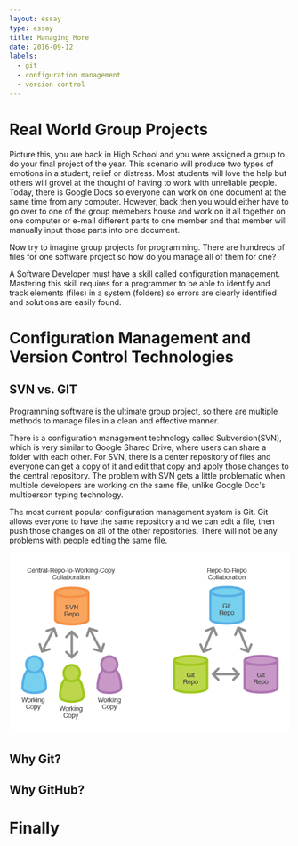```yaml
---
layout: essay
type: essay
title: Managing More
date: 2016-09-12
labels:
  - git
  - configuration management
  - version control
---
```



# Real World Group Projects

Picture this, you are back in High School and you were assigned a group to do your final project of the year. This scenario will produce two types of emotions in a student; relief or distress. Most students will love the help but others will grovel at the thought of having to work with unreliable people. Today, there is Google Docs so everyone can work on one document at the same time from any computer. However, back then you would either have to go over to one of the group memebers house and work on it all together on one computer or e-mail different parts to one member and that member will manually input those parts into one document. 

Now try to imagine group projects for programming. There are hundreds of files for one software project so how do you manage all of them for one? 

A Software Developer must have a skill called configuration management. Mastering this skill requires for a programmer to be able to identify and track elements (files) in a system (folders) so errors are clearly identified and solutions are easily found.


# Configuration Management and Version Control Technologies

## SVN vs. GIT

Programming software is the ultimate group project, so there are multiple methods to manage files in a clean and effective manner. 

There is a configuration management technology called Subversion(SVN), which is very similar to Google Shared Drive, where users can share a folder with each other. For SVN, there is a center repository of files and everyone can get a copy of it and edit that copy and apply those changes to the central repository. The problem with SVN gets a little problematic when multiple developers are working on the same file, unlike Google Doc's multiperson typing technology. 

The most current popular configuration management system is Git. Git allows everyone to have the same repository and we can edit a file, then push those changes on all of the other repositories. There will not be any problems with people editing the same file.

<img class="ui centered big floated rounded image" src="../images/Git vs. Svn.png">


## Why Git?

## Why GitHub?

# Finally


